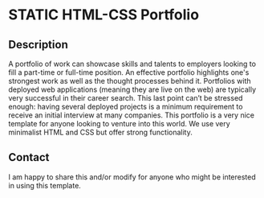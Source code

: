 # STATIC HTML-CSS Portfolio 

## Description

A portfolio of work can showcase skills and talents to employers looking to fill a part-time or full-time position. An effective portfolio highlights one's strongest work as well as the thought processes behind it. Portfolios with deployed web applications (meaning they are live on the web) are typically very successful in their career search. This last point can’t be stressed enough: having several deployed projects is a minimum requirement to receive an initial interview at many companies. This portfolio is a very nice template for anyone looking to venture into this world. We use very minimalist HTML and CSS but offer strong functionality. 

## Contact

I am happy to share this and/or modify for anyone who might be interested in using this template.
